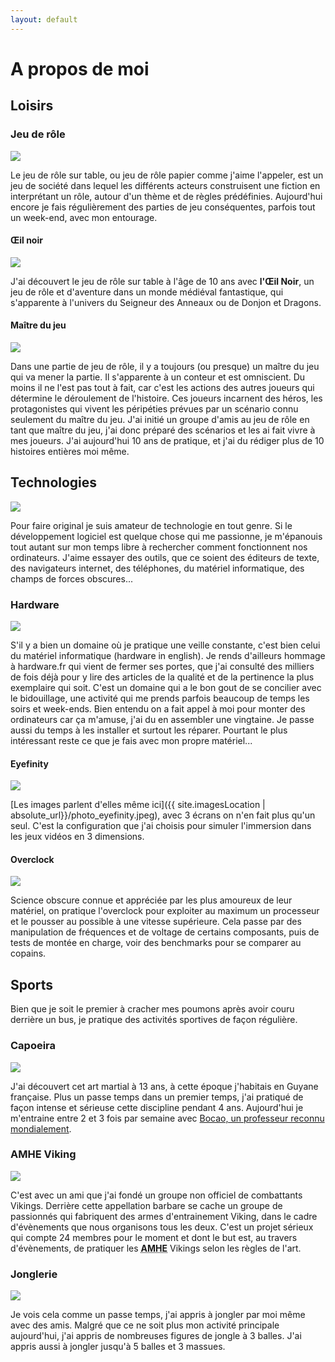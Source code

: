 ```yaml
---
layout: default
---
```

# A propos de moi

## Loisirs

### Jeu de rôle

<img src="{{ site.imagesLocation | absolute_url}}/illustration_jdr.png" class="illustration"/>

Le jeu de rôle sur table, ou jeu de rôle papier comme j'aime l'appeler, est un jeu de société dans lequel les différents acteurs construisent une fiction en interprétant un rôle, autour d'un thème et de règles prédéfinies.
Aujourd'hui encore je fais régulièrement des parties de jeu conséquentes, parfois tout un week-end, avec mon entourage.

#### Œil noir

<img src="{{ site.imagesLocation | absolute_url}}/illustration_oeilnoir.png" class="illustration"/>

J'ai découvert le jeu de rôle sur table à l'âge de 10 ans avec **l'Œil Noir**, un jeu de rôle et d'aventure dans un monde médiéval fantastique, qui s'apparente à l'univers du Seigneur des Anneaux ou de Donjon et Dragons.

#### Maître du jeu

<img src="{{ site.imagesLocation | absolute_url}}/illustration_mj.png" class="illustration"/>

Dans une partie de jeu de rôle, il y a toujours (ou presque) un maître du jeu qui va mener la partie. Il s'apparente à un conteur et est omniscient. Du moins il ne l'est pas tout à fait, car c'est les actions des autres joueurs qui détermine le déroulement de l'histoire. Ces joueurs incarnent des héros, les protagonistes qui vivent les péripéties prévues par un scénario connu seulement du maître du jeu.
J'ai initié un groupe d'amis au jeu de rôle en tant que maître du jeu, j'ai donc préparé des scénarios et les ai fait vivre à mes joueurs. J'ai aujourd'hui 10 ans de pratique, et j'ai du rédiger plus de 10 histoires entières moi même.

## Technologies

<img src="{{ site.imagesLocation | absolute_url}}/illustration_technology.png" class="illustration"/>

Pour faire original je suis amateur de technologie en tout genre. Si le développement logiciel est quelque chose qui me passionne, je m'épanouis tout autant sur mon temps libre à rechercher comment fonctionnent nos ordinateurs. J'aime essayer des outils, que ce soient des éditeurs de texte, des navigateurs internet, des téléphones, du matériel informatique, des champs de forces obscures...

### Hardware

<img src="{{ site.imagesLocation | absolute_url}}/illustration_hardware.png" class="illustration"/>

S'il y a bien un domaine où je pratique une veille constante, c'est bien celui du matériel informatique (hardware in english). Je rends d'ailleurs hommage à hardware.fr qui vient de fermer ses portes, que j'ai consulté des milliers de fois déjà pour y lire des articles de la qualité et de la pertinence la plus exemplaire qui soit.
C'est un domaine qui a le bon gout de se concilier avec le bidouillage, une activité qui me prends parfois beaucoup de temps les soirs et week-ends. Bien entendu on a fait appel à moi pour monter des ordinateurs car ça m'amuse, j'ai du en assembler une vingtaine. Je passe aussi du temps à les installer et surtout les réparer.
Pourtant le plus intéressant reste ce que je fais avec mon propre matériel...

#### Eyefinity

<img src="{{ site.imagesLocation | absolute_url}}/illustration_eyefinity.png" class="illustration"/>

[Les images parlent d'elles même ici]({{ site.imagesLocation | absolute_url}}/photo_eyefinity.jpeg), avec 3 écrans on n'en fait plus qu'un seul. C'est la configuration que j'ai choisis pour simuler l'immersion dans les jeux vidéos en 3 dimensions.

#### Overclock

<img src="{{ site.imagesLocation | absolute_url}}/illustration_oc.png" class="illustration"/>

Science obscure connue et appréciée par les plus amoureux de leur matériel, on pratique l'overclock pour exploiter au maximum un processeur et le pousser au possible à une vitesse supérieure. Cela passe par des manipulation de fréquences et de voltage de certains composants, puis de tests de montée en charge, voir des benchmarks pour se comparer au copains.

## Sports

Bien que je soit le premier à cracher mes poumons après avoir couru derrière un bus, je pratique des activités sportives de façon régulière.

### Capoeira

<img src="{{ site.imagesLocation | absolute_url}}/illustration_capoeira.png" class="illustration"/>

J'ai découvert cet art martial à 13 ans, à cette époque j'habitais en Guyane française. Plus un passe temps dans un premier temps, j'ai pratiqué de façon intense et sérieuse cette discipline pendant 4 ans.  Aujourd'hui je m'entraine entre 2 et 3 fois par semaine avec [Bocao, un professeur reconnu mondialement](http://www.capoeiranocorpo.com/instrutor-boco).

### AMHE Viking

<img src="{{ site.imagesLocation | absolute_url}}/illustration_viking.png" class="illustration"/>

C'est avec un ami que j'ai fondé un groupe non officiel de combattants Vikings. Derrière cette appellation barbare se cache un groupe de passionnés qui fabriquent des armes d'entrainement Viking, dans le cadre d'évènements que nous organisons tous les deux. C'est un projet sérieux qui compte 24 membres pour le moment et dont le but est, au travers d'évènements, de pratiquer les <abbr title="Art Martiaux Historiques Européens">**AMHE**</abbr> Vikings selon les règles de l'art.

### Jonglerie

<img src="{{ site.imagesLocation | absolute_url}}/illustration_juggling.png" class="illustration"/>

Je vois cela comme un passe temps, j'ai appris à jongler par moi même avec des amis. Malgré que ce ne soit plus mon activité principale aujourd'hui, j'ai appris de nombreuses figures de jongle à 3 balles. J'ai appris aussi à jongler jusqu'à 5 balles et 3 massues.

<div style="display: none">bite</div>